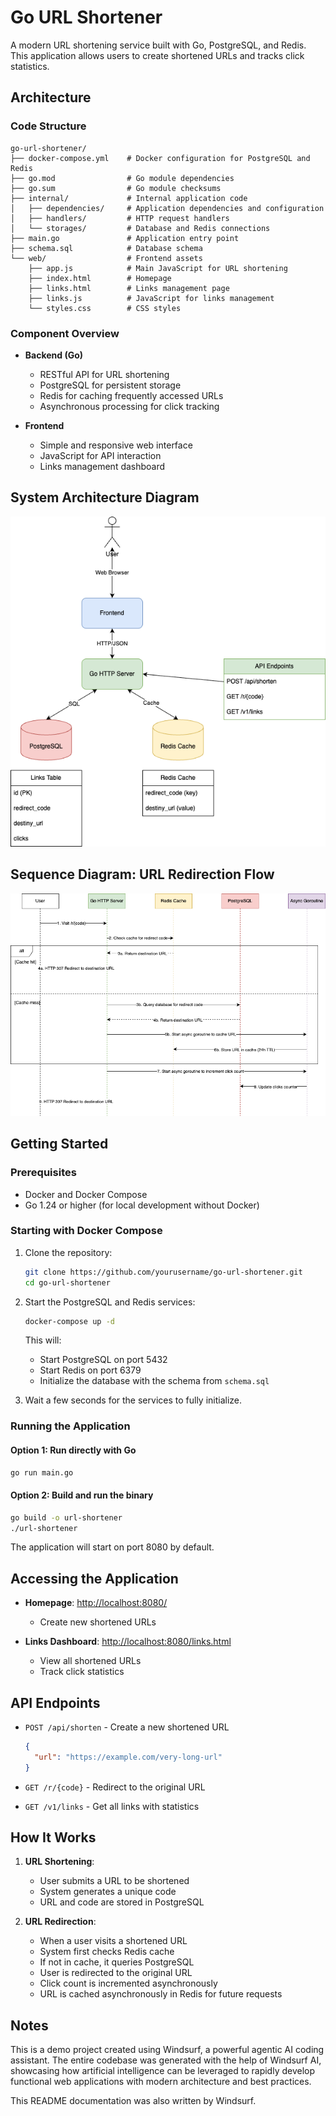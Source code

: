 # Go URL Shortener

A modern URL shortening service built with Go, PostgreSQL, and Redis. This application allows users to create shortened URLs and tracks click statistics.

## Architecture

### Code Structure

```
go-url-shortener/
├── docker-compose.yml    # Docker configuration for PostgreSQL and Redis
├── go.mod                # Go module dependencies
├── go.sum                # Go module checksums
├── internal/             # Internal application code
│   ├── dependencies/     # Application dependencies and configuration
│   ├── handlers/         # HTTP request handlers
│   └── storages/         # Database and Redis connections
├── main.go               # Application entry point
├── schema.sql            # Database schema
└── web/                  # Frontend assets
    ├── app.js            # Main JavaScript for URL shortening
    ├── index.html        # Homepage
    ├── links.html        # Links management page
    ├── links.js          # JavaScript for links management
    └── styles.css        # CSS styles
```

### Component Overview

- **Backend (Go)**
  - RESTful API for URL shortening
  - PostgreSQL for persistent storage
  - Redis for caching frequently accessed URLs
  - Asynchronous processing for click tracking

- **Frontend**
  - Simple and responsive web interface
  - JavaScript for API interaction
  - Links management dashboard

## System Architecture Diagram

![System Architecture](architecture_diagram.png)

## Sequence Diagram: URL Redirection Flow

![URL Redirection Sequence](sequence_diagram.png)

## Getting Started

### Prerequisites

- Docker and Docker Compose
- Go 1.24 or higher (for local development without Docker)

### Starting with Docker Compose

1. Clone the repository:
   ```bash
   git clone https://github.com/yourusername/go-url-shortener.git
   cd go-url-shortener
   ```

2. Start the PostgreSQL and Redis services:
   ```bash
   docker-compose up -d
   ```

   This will:
   - Start PostgreSQL on port 5432
   - Start Redis on port 6379
   - Initialize the database with the schema from `schema.sql`

3. Wait a few seconds for the services to fully initialize.

### Running the Application

#### Option 1: Run directly with Go

```bash
go run main.go
```

#### Option 2: Build and run the binary

```bash
go build -o url-shortener
./url-shortener
```

The application will start on port 8080 by default.

## Accessing the Application

- **Homepage**: [http://localhost:8080/](http://localhost:8080/)
  - Create new shortened URLs

- **Links Dashboard**: [http://localhost:8080/links.html](http://localhost:8080/links.html)
  - View all shortened URLs
  - Track click statistics

## API Endpoints

- `POST /api/shorten` - Create a new shortened URL
  ```json
  {
    "url": "https://example.com/very-long-url"
  }
  ```

- `GET /r/{code}` - Redirect to the original URL

- `GET /v1/links` - Get all links with statistics

## How It Works

1. **URL Shortening**:
   - User submits a URL to be shortened
   - System generates a unique code
   - URL and code are stored in PostgreSQL

2. **URL Redirection**:
   - When a user visits a shortened URL
   - System first checks Redis cache
   - If not in cache, it queries PostgreSQL
   - User is redirected to the original URL
   - Click count is incremented asynchronously
   - URL is cached asynchronously in Redis for future requests

## Notes

This is a demo project created using Windsurf, a powerful agentic AI coding assistant. The entire codebase was generated with the help of Windsurf AI, showcasing how artificial intelligence can be leveraged to rapidly develop functional web applications with modern architecture and best practices.

This README documentation was also written by Windsurf.
